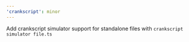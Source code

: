 ```yaml
---
'crankscript': minor
---
```


Add crankscript simulator support for standalone files with `crankscript simulator file.ts`
